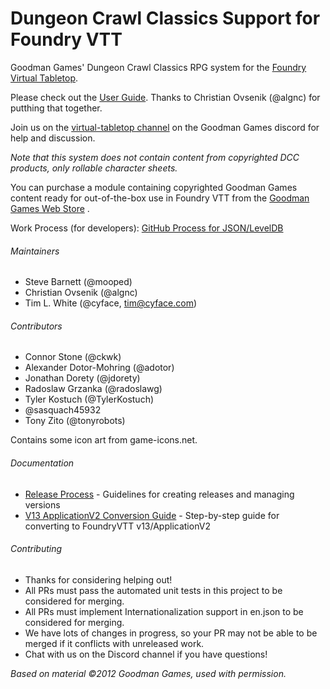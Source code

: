 # Dungeon Crawl Classics Support for Foundry VTT

Goodman Games' Dungeon Crawl Classics RPG system for the [Foundry Virtual Tabletop](https://foundryvtt.com).

Please check out the [User Guide](https://foundryvtt-dungeon-crawl-classics-user-guide.readthedocs.io/en/latest/). Thanks to Christian Ovsenik (@algnc) for putthing that together.

Join us on the [virtual-tabletop channel](https://discord.gg/2PR9YH9) on the Goodman Games discord for help and discussion.

*Note that this system does not contain content from copyrighted DCC products, only rollable character sheets.*

You can purchase a module containing copyrighted Goodman Games content ready for out-of-the-box use in Foundry VTT from the [Goodman Games Web Store](https://goodman-games.com/store/product/foundryvtt-dcc-compendium-license-key/) .

Work Process (for developers): [GitHub Process for JSON/LevelDB](docs/GITHUB-JSON-LEVELDB-FLOW.md)

###### Maintainers
* Steve Barnett (@mooped)
* Christian Ovsenik (@algnc)
* Tim L. White (@cyface, tim@cyface.com)

###### Contributors
* Connor Stone (@ckwk)
* Alexander Dotor-Mohring (@adotor)
* Jonathan Dorety (@jdorety)
* Radoslaw Grzanka (@radoslawg)
* Tyler Kostuch (@TylerKostuch)
* @sasquach45932
* Tony Zito (@tonyrobots)

Contains some icon art from game-icons.net.

###### Documentation
* [Release Process](docs/README_RELEASE_PROCESS.md) - Guidelines for creating releases and managing versions
* [V13 ApplicationV2 Conversion Guide](docs/V13_APP_V2_HOW_TO.md) - Step-by-step guide for converting to FoundryVTT v13/ApplicationV2

###### Contributing
* Thanks for considering helping out!
* All PRs must pass the automated unit tests in this project to be considered for merging.
* All PRs must implement Internationalization support in en.json to be considered for merging.
* We have lots of changes in progress, so your PR may not be able to be merged if it conflicts with unreleased work.
* Chat with us on the Discord channel if you have questions!

_Based on material ©2012 Goodman Games, used with permission._
